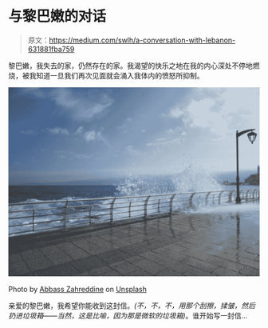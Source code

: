 # 与黎巴嫩的对话

> 原文：<https://medium.com/swlh/a-conversation-with-lebanon-631881fba759>

黎巴嫩，我失去的家，仍然存在的家。我渴望的快乐之地在我的内心深处不停地燃烧，被我知道一旦我们再次见面就会涌入我体内的愤怒所抑制。

![](img/1365da54636c542bc4271ec41c002543.png)

Photo by [Abbass Zahreddine](https://unsplash.com/@abbass?utm_source=medium&utm_medium=referral) on [Unsplash](https://unsplash.com?utm_source=medium&utm_medium=referral)

亲爱的黎巴嫩，我希望你能收到这封信。*(不，不，不，用那个刮擦，揉皱，然后扔进垃圾箱——当然，这是比喻，因为那是微软的垃圾箱)*。谁开始写一封信…